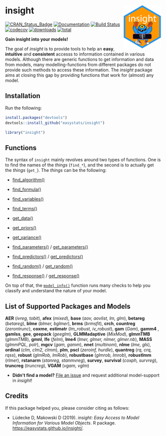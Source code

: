 # insight <img src='man/figures/logo.png' align="right" height="139" />

[![CRAN_Status_Badge](http://www.r-pkg.org/badges/version/insight)](https://cran.r-project.org/package=insight) [![Documentation](https://img.shields.io/badge/documentation-insight-orange.svg?colorB=E91E63)](https://easystats.github.io/insight/) [![Build Status](https://travis-ci.org/easystats/insight.svg?branch=master)](https://travis-ci.org/easystats/insight)
[![codecov](https://codecov.io/gh/easystats/insight/branch/master/graph/badge.svg)](https://codecov.io/gh/easystats/insight)
[![downloads](http://cranlogs.r-pkg.org/badges/insight)](http://cranlogs.r-pkg.org/) [![total](http://cranlogs.r-pkg.org/badges/grand-total/insight)](http://cranlogs.r-pkg.org/)

**Gain insight into your models!**

The goal of *insight* is to provide tools to help an **easy**, **intuitive** and **consistent** accesss to information contained in various models. Although there are generic functions to get information and data from models, many modelling-functions from different packages do not provide such methods to access these information. The *insight* package aims at closing this gap by providing functions that work for (almost) any model.
  

## Installation

Run the following:

```r
install.packages("devtools")
devtools::install_github("easystats/insight")
```

```r
library("insight")
```


## Functions

The syntax of `insight` mainly revolves around two types of functions. One is to find the names of the *things* (`find_*`), and the second is to actually get the *things* (`get_`). The *things* can be the following:

- [find_algorithm()](https://easystats.github.io/insight/reference/find_algorithm.html)
- [find_formula()](https://easystats.github.io/insight/reference/find_formula.html)
- [find_variables()](https://easystats.github.io/insight/reference/find_variables.html)
- [find_terms()](https://easystats.github.io/insight/reference/find_terms.html)

- [get_data()](https://easystats.github.io/insight/reference/get_data.html)
- [get_priors()](https://easystats.github.io/insight/reference/get_priors.html)
- [get_variance()](https://easystats.github.io/insight/reference/get_variance.html)

- [find_parameters()](https://easystats.github.io/insight/reference/find_parameters.html) / [get_parameters()](https://easystats.github.io/insight/reference/get_parameters.html)
- [find_predictors()](https://easystats.github.io/insight/reference/find_predictors.html) / [get_predictors()](https://easystats.github.io/insight/reference/get_predictors.html)
- [find_random()](https://easystats.github.io/insight/reference/find_random.html) / [get_random()](https://easystats.github.io/insight/reference/get_random.html)
- [find_response()](https://easystats.github.io/insight/reference/find_response.html) /  [get_response()](https://easystats.github.io/insight/reference/get_response.html)

On top of that, the [`model_info()`](https://easystats.github.io/insight/reference/model_info.html) function runs many checks to help you classify and understand the nature of your model.


## List of Supported Packages and Models

**AER** (*ivreg, tobit*), **afex** (*mixed*), **base** (*aov, aovlist, lm, glm*), **betareg** (*betareg*), **blme** (*blmer, bglmer*), **brms** (*brmsfit*), **crch**, **countreg** (*zerontrunc*), **coxme**, **estimatr** (*lm_robust, iv_robust*), **gam** (*Gam*), **gamm4** , **gamlss**, **gee**, **geepack** (*geeglm*), **GLMMadaptive** (*MixMod*), **glmmTMB** (*glmmTMB*), **gmnl**, **lfe** (*felm*), **lme4** (*lmer, glmer, nlmer, glmer.nb*), **MASS** (*glmmPQL, polr*), **mgcv** (*gam, gamm*), **nnet** (*multinom*), **nlme** (*lme, gls*), **ordinal** (*clm, clm2, clmm*), **plm**, **pscl** (*zeroinf, hurdle*), **quantreg** (*rq, crq, rqss*), **robust** (*glmRob, lmRob*), **robustbase** (*glmrob, lmrob*), **robustlmm** (*rlmer*), **rstanarm** (*stanreg, stanmvreg*), **survey**, **survival** (*coxph, survreg*), **truncreg** (*truncreg*), **VGAM** (*vgam, vglm*)

- **Didn't find a model?** [File an issue](https://github.com/easystats/insight/issues) and request additional model-support in _insight_!


## Credits

If this package helped you, please consider citing as follows:

- Lüdecke D, Makowski D (2019). *insight: Easy Access to Model Information for Various Model Objects*. R package. https://easystats.github.io/insight/.

